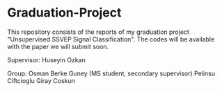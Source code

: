 # Graduation-Project

This repository consists of the reports of my graduation project "Unsupervised SSVEP Signal Classification". The codes will be available with the paper we will submit soon. 

Supervisor: Huseyin Ozkan

Group: 
Osman Berke Guney (MS student, secondary supervisor)
Pelinsu Ciftcioglu
Giray Coskun

